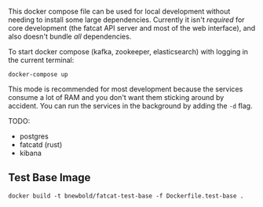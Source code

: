 
This docker compose file can be used for local development without needing to
install some large dependencies. Currently it isn't *required* for core
development (the fatcat API server and most of the web interface), and also
doesn't bundle *all* dependencies.

To start docker compose (kafka, zookeeper, elasticsearch) with logging in the
current terminal:

    docker-compose up

This mode is recommended for most development because the services consume a
lot of RAM and you don't want them sticking around by accident. You can run the
services in the background by adding the `-d` flag.

TODO:
- postgres
- fatcatd (rust)
- kibana

## Test Base Image

    docker build -t bnewbold/fatcat-test-base -f Dockerfile.test-base .
